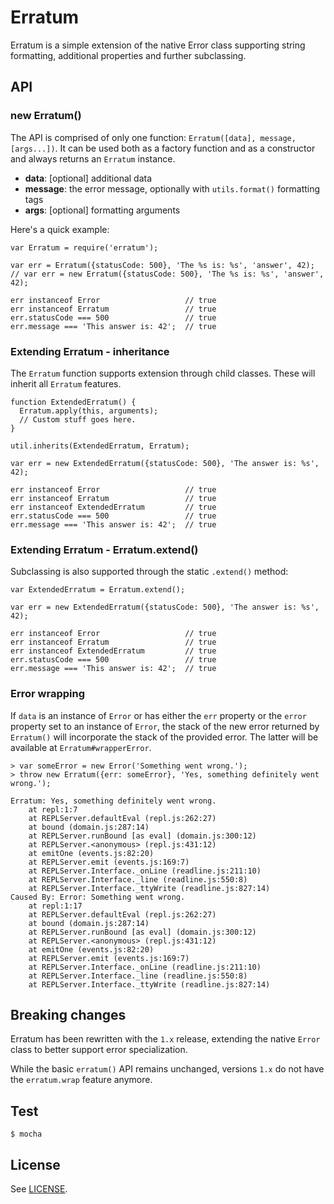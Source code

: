 
Erratum
=======

Erratum is a simple extension of the native Error class supporting string formatting, additional properties and further subclassing.

API
---

### new Erratum()

The API is comprised of only one function: `Erratum([data], message, [args...])`. It can be used both as a factory function and as a constructor and always returns an `Erratum` instance.

- **data**: [optional] additional data
- **message**: the error message, optionally with `utils.format()` formatting tags
- **args**: [optional] formatting arguments

Here's a quick example:

    var Erratum = require('erratum');
    
    var err = Erratum({statusCode: 500}, 'The %s is: %s', 'answer', 42);
    // var err = new Erratum({statusCode: 500}, 'The %s is: %s', 'answer', 42);
    
    err instanceof Error                   // true
    err instanceof Erratum                 // true
    err.statusCode === 500                 // true
    err.message === 'This answer is: 42';  // true

### Extending Erratum - inheritance

The `Erratum` function supports extension through child classes. These will inherit all `Erratum` features.  

    function ExtendedErratum() {
      Erratum.apply(this, arguments);
      // Custom stuff goes here.
    }
    
    util.inherits(ExtendedErratum, Erratum);
    
    var err = new ExtendedErratum({statusCode: 500}, 'The answer is: %s', 42);
        
    err instanceof Error                   // true
    err instanceof Erratum                 // true
    err instanceof ExtendedErratum         // true
    err.statusCode === 500                 // true
    err.message === 'This answer is: 42';  // true

### Extending Erratum - Erratum.extend()

Subclassing is also supported through the static `.extend()` method:

    var ExtendedErratum = Erratum.extend();
    
    var err = new ExtendedErratum({statusCode: 500}, 'The answer is: %s', 42);
        
    err instanceof Error                   // true
    err instanceof Erratum                 // true
    err instanceof ExtendedErratum         // true
    err.statusCode === 500                 // true
    err.message === 'This answer is: 42';  // true

### Error wrapping

If `data` is an instance of `Error` or has either the `err` property or the `error` property set to an instance of `Error`, the stack of the new error returned by `Erratum()` will incorporate the stack of the provided error. The latter will be available at `Erratum#wrapperError`.
 
```
> var someError = new Error('Something went wrong.');
> throw new Erratum({err: someError}, 'Yes, something definitely went wrong.');

Erratum: Yes, something definitely went wrong.
    at repl:1:7
    at REPLServer.defaultEval (repl.js:262:27)
    at bound (domain.js:287:14)
    at REPLServer.runBound [as eval] (domain.js:300:12)
    at REPLServer.<anonymous> (repl.js:431:12)
    at emitOne (events.js:82:20)
    at REPLServer.emit (events.js:169:7)
    at REPLServer.Interface._onLine (readline.js:211:10)
    at REPLServer.Interface._line (readline.js:550:8)
    at REPLServer.Interface._ttyWrite (readline.js:827:14)
Caused By: Error: Something went wrong.
    at repl:1:17
    at REPLServer.defaultEval (repl.js:262:27)
    at bound (domain.js:287:14)
    at REPLServer.runBound [as eval] (domain.js:300:12)
    at REPLServer.<anonymous> (repl.js:431:12)
    at emitOne (events.js:82:20)
    at REPLServer.emit (events.js:169:7)
    at REPLServer.Interface._onLine (readline.js:211:10)
    at REPLServer.Interface._line (readline.js:550:8)
    at REPLServer.Interface._ttyWrite (readline.js:827:14)
```

Breaking changes
----------------

Erratum has been rewritten with the `1.x` release, extending the native `Error` class to better support error specialization.  

While the basic `erratum()` API remains unchanged, versions `1.x` do not have the `erratum.wrap` feature anymore.
    
Test
----

    $ mocha
    
License
-------

See [LICENSE](./LICENSE).
